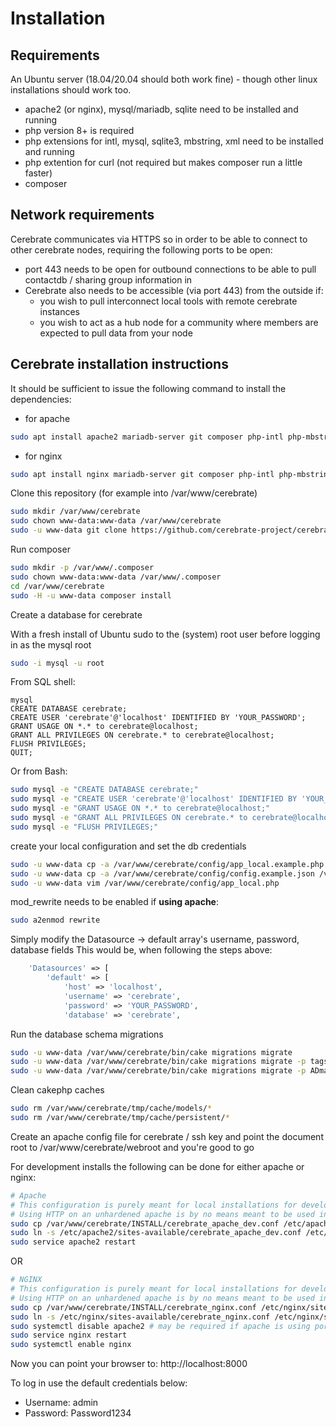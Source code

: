 # Installation

## Requirements

An Ubuntu server (18.04/20.04 should both work fine) - though other linux installations should work too.

- apache2 (or nginx), mysql/mariadb, sqlite need to be installed and running
- php version 8+ is required
- php extensions for intl, mysql, sqlite3, mbstring, xml need to be installed and running
- php extention for curl (not required but makes composer run a little faster)
- composer

## Network requirements

Cerebrate communicates via HTTPS so in order to be able to connect to other cerebrate nodes, requiring the following ports to be open:
- port 443 needs to be open for outbound connections to be able to pull contactdb / sharing group information in
- Cerebrate also needs to be accessible (via port 443) from the outside if:
    - you wish to pull interconnect local tools with remote cerebrate instances
    - you wish to act as a hub node for a community where members are expected to pull data from your node


## Cerebrate installation instructions

It should be sufficient to issue the following command to install the dependencies:

- for apache

```bash
sudo apt install apache2 mariadb-server git composer php-intl php-mbstring php-dom php-xml unzip php-ldap php-sqlite3 php-curl sqlite libapache2-mod-php php-mysql
```

- for nginx
```bash
sudo apt install nginx mariadb-server git composer php-intl php-mbstring php-dom php-xml unzip php-ldap php-sqlite3 sqlite php-fpm php-curl php-mysql
```

Clone this repository (for example into /var/www/cerebrate)

```bash
sudo mkdir /var/www/cerebrate
sudo chown www-data:www-data /var/www/cerebrate
sudo -u www-data git clone https://github.com/cerebrate-project/cerebrate.git /var/www/cerebrate
```

Run composer

```bash
sudo mkdir -p /var/www/.composer
sudo chown www-data:www-data /var/www/.composer
cd /var/www/cerebrate
sudo -H -u www-data composer install
```

Create a database for cerebrate

With a fresh install of Ubuntu sudo to the (system) root user before logging in as the mysql root
```Bash
sudo -i mysql -u root
```

From SQL shell:
```mysql
mysql
CREATE DATABASE cerebrate;
CREATE USER 'cerebrate'@'localhost' IDENTIFIED BY 'YOUR_PASSWORD';
GRANT USAGE ON *.* to cerebrate@localhost;
GRANT ALL PRIVILEGES ON cerebrate.* to cerebrate@localhost;
FLUSH PRIVILEGES;
QUIT;
```

Or from Bash:
```bash
sudo mysql -e "CREATE DATABASE cerebrate;"
sudo mysql -e "CREATE USER 'cerebrate'@'localhost' IDENTIFIED BY 'YOUR_PASSWORD';"
sudo mysql -e "GRANT USAGE ON *.* to cerebrate@localhost;"
sudo mysql -e "GRANT ALL PRIVILEGES ON cerebrate.* to cerebrate@localhost;"
sudo mysql -e "FLUSH PRIVILEGES;"
```

create your local configuration and set the db credentials

```bash
sudo -u www-data cp -a /var/www/cerebrate/config/app_local.example.php /var/www/cerebrate/config/app_local.php
sudo -u www-data cp -a /var/www/cerebrate/config/config.example.json /var/www/cerebrate/config/config.json
sudo -u www-data vim /var/www/cerebrate/config/app_local.php
```

mod_rewrite needs to be enabled if __using apache__:

```bash
sudo a2enmod rewrite
```

Simply modify the Datasource -> default array's username, password, database fields
This would be, when following the steps above:

```php
    'Datasources' => [
        'default' => [
            'host' => 'localhost',
            'username' => 'cerebrate',
            'password' => 'YOUR_PASSWORD',
            'database' => 'cerebrate',
```

Run the database schema migrations
```bash
sudo -u www-data /var/www/cerebrate/bin/cake migrations migrate
sudo -u www-data /var/www/cerebrate/bin/cake migrations migrate -p tags
sudo -u www-data /var/www/cerebrate/bin/cake migrations migrate -p ADmad/SocialAuth
```

Clean cakephp caches
```bash
sudo rm /var/www/cerebrate/tmp/cache/models/*
sudo rm /var/www/cerebrate/tmp/cache/persistent/*
```

Create an apache config file for cerebrate / ssh key and point the document root to /var/www/cerebrate/webroot and you're good to go

For development installs the following can be done for either apache or nginx:

```bash
# Apache
# This configuration is purely meant for local installations for development / testing
# Using HTTP on an unhardened apache is by no means meant to be used in any production environment
sudo cp /var/www/cerebrate/INSTALL/cerebrate_apache_dev.conf /etc/apache2/sites-available/
sudo ln -s /etc/apache2/sites-available/cerebrate_apache_dev.conf /etc/apache2/sites-enabled/
sudo service apache2 restart
```

OR

```bash
# NGINX
# This configuration is purely meant for local installations for development / testing
# Using HTTP on an unhardened apache is by no means meant to be used in any production environment
sudo cp /var/www/cerebrate/INSTALL/cerebrate_nginx.conf /etc/nginx/sites-available/
sudo ln -s /etc/nginx/sites-available/cerebrate_nginx.conf /etc/nginx/sites-enabled/
sudo systemctl disable apache2 # may be required if apache is using port
sudo service nginx restart
sudo systemctl enable nginx

```

Now you can point your browser to: http://localhost:8000

To log in use the default credentials below:

- Username: admin
- Password: Password1234

